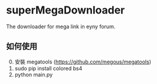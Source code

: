 # superMegaDownloader
The downloader for mega link in eyny forum.

## 如何使用
0. 安裝 megatools (https://github.com/megous/megatools)
1. sudo pip install colored bs4
2. python main.py
